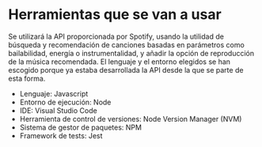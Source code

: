 # Herramientas que se van a usar
Se utilizará la API proporcionada por Spotify, usando la utilidad de búsqueda y recomendación de canciones basadas en parámetros como bailabilidad, energía o instrumentalidad, y añadir la opción de reproducción de la música recomendada. El lenguaje y el entorno  elegidos se han escogido porque ya estaba desarrollada la API desde la que se parte de esta forma.

- Lenguaje: Javascript
- Entorno de ejecución: Node
- IDE: Visual Studio Code
- Herramienta de control de versiones: Node Version Manager (NVM)
- Sistema de gestor de paquetes: NPM
- Framework de tests: Jest
